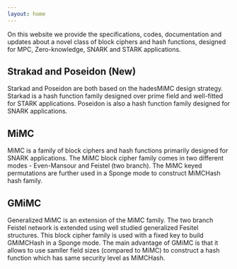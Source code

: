 ```yaml
---
layout: home
---
```



On this website we provide the specifications, codes, documentation and updates about a novel class of block ciphers and hash functions, designed for MPC, Zero-knowledge, SNARK and STARK applications. 


## Strakad and Poseidon (New)

Starkad and Poseidon are both based on the hadesMiMC design strategy. Starkad is a hash function family designed over prime field and well-fitted for STARK applications. Poseidon is also a hash function family designed for SNARK applications.    


## MiMC

MiMC is a family of block ciphers and hash functions primarily designed for SNARK applications. The MiMC block cipher family comes in two different modes - Even-Mansour and Feistel (two branch). The MiMC keyed permutations are further used in a Sponge mode to construct MiMCHash hash family.


## GMiMC

Generalized MiMC is an extension of the MiMC family. The two branch Feistel network is extended using well studied generalized Fesitel structures. This block cipher family is used with a fixed key to build GMiMCHash in a Sponge mode. The main advantage of GMiMC is that it allows to use samller field sizes (compared to MiMC) to construct a hash function which has same security level as MiMCHash. 


